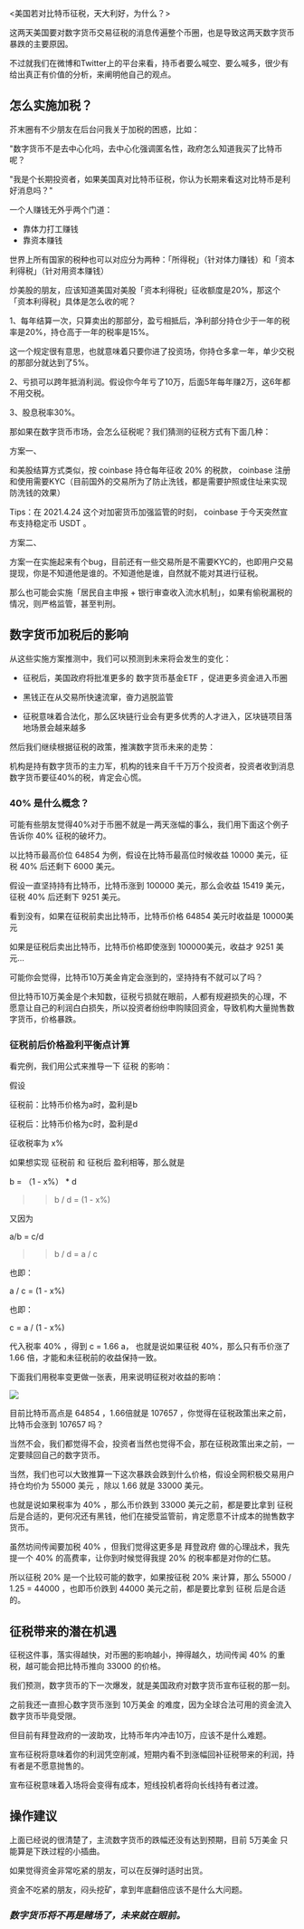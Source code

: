 <美国若对比特币征税，天大利好，为什么？>

这两天美国要对数字货币交易征税的消息传遍整个币圈，也是导致这两天数字货币暴跌的主要原因。

不过就我们在微博和Twitter上的平台来看，持币者要么喊空、要么喊多，很少有给出真正有价值的分析，来阐明他自己的观点。

## 怎么实施加税？

芥末圈有不少朋友在后台问我关于加税的困惑，比如：

"数字货币不是去中心化吗，去中心化强调匿名性，政府怎么知道我买了比特币呢？

"我是个长期投资者，如果美国真对比特币征税，你认为长期来看这对比特币是利好消息吗？"

一个人赚钱无外乎两个门道：

- 靠体力打工赚钱
- 靠资本赚钱

世界上所有国家的税种也可以对应分为两种：「所得税」（针对体力赚钱）和「资本利得税」（针对用资本赚钱）

炒美股的朋友，应该知道美国对美股「资本利得税」征收额度是20%，那这个「资本利得税」具体是怎么收的呢？

1、每年结算一次，只算卖出的那部分，盈亏相抵后，净利部分持仓少于一年的税率是20%，持仓高于一年的税率是15%。

这一个规定很有意思，也就意味着只要你进了投资场，你持仓多拿一年，单少交税的那部分就达到了5%。

2、亏损可以跨年抵消利润。假设你今年亏了10万，后面5年每年赚2万，这6年都不用交税。

3、股息税率30%。

那如果在数字货币市场，会怎么征税呢？我们猜测的征税方式有下面几种：

方案一、

和美股结算方式类似，按 coinbase 持仓每年征收 20% 的税款， coinbase 注册和使用需要KYC（目前国外的交易所为了防止洗钱，都是需要护照或住址来实现防洗钱的效果）

Tips：在 2021.4.24 这个对加密货币加强监管的时刻， coinbase 于今天突然宣布支持稳定币 USDT 。

方案二、

方案一在实施起来有个bug，目前还有一些交易所是不需要KYC的，也即用户交易提现，你是不知道他是谁的。不知道他是谁，自然就不能对其进行征税。

那么也可能会实施「居民自主申报 + 银行审查收入流水机制」，如果有偷税漏税的情况，则严格监管，甚至判刑。

## 数字货币加税后的影响

从这些实施方案推测中，我们可以预测到未来将会发生的变化：

- 征税后，美国政府将批准更多的 数字货币基金ETF ，促进更多资金进入币圈

- 黑钱正在从交易所快速流窜，奋力逃脱监管

- 征税意味着合法化，那么区块链行业会有更多优秀的人才进入，区块链项目落地场景会越来越多

然后我们继续根据征税的政策，推演数字货币未来的走势：

机构是持有数字货币的主力军，机构的钱来自千千万万个投资者，投资者收到消息数字货币要征40%的税，肯定会心慌。

### 40% 是什么概念？ 

可能有些朋友觉得40%对于币圈不就是一两天涨幅的事么，我们用下面这个例子告诉你 40% 征税的破坏力。

以比特币最高价位 64854 为例，假设在比特币最高位时候收益 10000 美元，征税 40% 后还剩下 6000 美元。

假设一直坚持持有比特币，比特币涨到 100000 美元，那么会收益 15419 美元，征税 40% 后还剩下 9251 美元。

看到没有，如果在征税前卖出比特币，比特币价格 64854 美元时收益是 10000美元

如果是征税后卖出比特币，比特币价格即使涨到 100000美元，收益才 9251 美元...

可能你会觉得，比特币10万美金肯定会涨到的，坚持持有不就可以了吗？

但比特币10万美金是个未知数，征税亏损就在眼前，人都有规避损失的心理，不愿意让自己的利润白白损失，所以投资者纷纷申购赎回资金，导致机构大量抛售数字货币，价格暴跌。

### 征税前后价格盈利平衡点计算

看完例，我们用公式来推导一下 征税 的影响：

假设

征税前：比特币价格为a时，盈利是b

征税后：比特币价格为c时，盈利是d

征收税率为 x%

如果想实现 征税前 和 征税后 盈利相等，那么就是

b = （1 - x%） * d

>> b / d = (1 - x%)

又因为

a/b = c/d

>> b / d = a / c

也即：

a / c = (1 - x%)

也即：

c = a / (1 - x%)

代入税率 40% ，得到 c = 1.66 a， 也就是说如果征税 40%，那么只有币价涨了 1.66 倍，才能和未征税前的收益保持一致。

下面我们用税率变更做一张表，用来说明征税对收益的影响：

![](/assets/bitman_fee_chart.png)

目前比特币高点是 64854 ，1.66倍就是 107657 ，你觉得在征税政策出来之前，比特币会涨到 107657 吗？

当然不会，我们都觉得不会，投资者当然也觉得不会，那在征税政策出来之前，一定要赎回自己的数字货币。

当然，我们也可以大致推算一下这次暴跌会跌到什么价格，假设全网积极交易用户持仓均价为 55000 美元 ，除以 1.66 就是 33000 美元。

也就是说如果税率为 40% ，那么币价跌到 33000 美元之前，都是要比拿到 征税 后是合适的，更何况还有黑钱，他们在接受监管前，肯定愿意不计成本的抛售数字货币。

虽然坊间传闻要加税 40% ，但我们觉得这更多是 拜登政府 做的心理战术，我先提一个 40% 的高费率，让你到时候觉得我提 20% 的税率都是对你的仁慈。

所以征税 20% 是一个比较可能的数字，如果按征税 20% 来计算，那么 55000 / 1.25 = 44000 ，也即币价跌到 44000 美元之前，都是要比拿到 征税 后是合适的。

## 征税带来的潜在机遇

征税这件事，落实得越快，对币圈的影响越小，抻得越久，坊间传闻 40% 的重税，越可能会把比特币推向 33000 的价格。

我们预测，数字货币的下一次爆发，就是美国政府对数字货币宣布征税的那一刻。

之前我还一直担心数字货币涨到 10万美金 的难度，因为全球合法可用的资金流入数字货币毕竟受限。

但目前有拜登政府的一波助攻，比特币年内冲击10万，应该不是什么难题。

宣布征税将意味着你的利润凭空削减，短期内看不到涨幅回补征税带来的利润，持有者是不愿意抛售的。

宣布征税意味着入场将会变得有成本，短线投机者将向长线持有者过渡。

## 操作建议

上面已经说的很清楚了，主流数字货币的跌幅还没有达到预期，目前 5万美金 只能算是下跌过程的小插曲。

如果觉得资金非常吃紧的朋友，可以在反弹时适时出货。

资金不吃紧的朋友，闷头挖矿，拿到年底翻倍应该不是什么大问题。


### *数字货币将不再是赌场了，未来就在眼前。*
